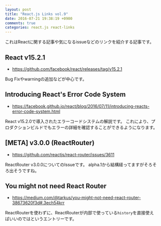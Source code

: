 ```yaml
---
layout: post
title: "React.js Links vol.9"
date: 2016-07-21 19:38:19 +0900
comments: true
categories: react.js react-links
---
```


これはReactに関する記事や気になるissueなどのリンクを紹介する記事です。

<!-- more -->

## React v15.2.1

* https://github.com/facebook/react/releases/tag/v15.2.1

Bug Fixやwarningの追加などが中心です。

## Introducing React's Error Code System

* https://facebook.github.io/react/blog/2016/07/11/introducing-reacts-error-code-system.html

React v15.2.0で導入されたエラーコードシステムの解説です。
これにより、プロダクションビルドでもエラーの詳細を確認することができるようになります。

## [META] v3.0.0 (ReactRouter)

* https://github.com/reactjs/react-router/issues/3611

ReactRouter v3.0.0についてのIssueです。
alpha.1から結構経ってますがそろそろ出そうですね。

## You might not need React Router

* https://medium.com/@tarkus/you-might-not-need-react-router-38673620f3d#.3ech54krr

ReactRouterを使わずに、ReactRouterが内部で使っている`history`を直接使えばいいのではというエントリーです。
